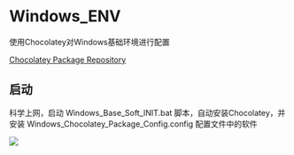 # Windows_ENV

使用Chocolatey对Windows基础环境进行配置

[Chocolatey Package Repository](https://community.chocolatey.org/packages)

## 

## 启动

科学上网，启动 Windows_Base_Soft_INIT.bat 脚本，自动安装Chocolatey，并安装 Windows_Chocolatey_Package_Config.config 配置文件中的软件

![](https://raw.githubusercontent.com/wulilinghan/PicBed/main/img/202212251257176.png)